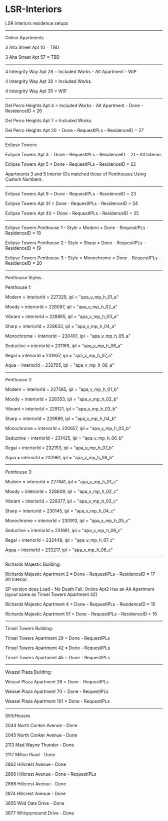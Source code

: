 # LSR-Interiors
LSR Interiors residence setups

-------------------------

Online Apartments

3 Alta Street Apt 10 = TBD

3 Alta Street Apt 57 = TBD

------


4 Intergrity Way Apt 28 = Included Works - Alt Apartment - WIP

4 Intergrity Way Apt 30 = Included Works.

4 Intergrity Way Apt 35 = WIP


-----

Del Perro Heights Apt 4 = Included Works - Alt Apartment - Done - ResidenceID = 26

Del Perro Heights Apt 7 = Included Works.

Del Perro Heights Apt 20 = Done - RequestIPLs - ResidenceID = 27


------

Eclipse Towers:

Eclipse Towers Apt 3 = Done - RequestIPLs - ResidenceID = 21 - Alt Interior.

Eclipse Towers Apt 5 = Done - RequestIPLs - ResidenceID = 22

Apartments 3 and 5 Interior IDs matched those of Penthouses
Using  Custom Numbers.

-----

Eclipse Towers Apt 9 = Done - RequestIPLs - ResidenceID = 23

Eclipse Towers Apt 31 = Done - RequestIPLs - ResidenceID = 24

Eclipse Towers Apt 40 = Done - RequestIPLs - ResidenceID = 25



-----

Eclipse Towers Penthouse 1 - Style = Modern = Done - RequestIPLs - ResidenceID = 18

Eclipse Towers Penthouse 2 - Style = Sharp = Done - RequestIPLs - ResidenceID = 19

Eclipse Towers Penthouse 3 - Style = Monochrome = Done - RequestIPLs - ResidenceID = 20

------
Penthouse Styles.

Penthouse 1:

Modern  =  interiorId = 227329, ipl = "apa_v_mp_h_01_a"

Moody = interiorId = 228097, ipl = "apa_v_mp_h_02_a"

Vibrant = interiorId = 228865, ipl = "apa_v_mp_h_03_a"

Sharp = interiorId = 229633, ipl = "apa_v_mp_h_04_a"

Monochrome = interiorId = 230401, ipl = "apa_v_mp_h_05_a"

Seductive = interiorId = 231169, ipl = "apa_v_mp_h_06_a"

Regal = interiorId = 231937, ipl = "apa_v_mp_h_07_a"
           
Aqua = interiorId = 232705, ipl = "apa_v_mp_h_08_a"

------

Penthouse 2:

Modern = interiorId = 227585, ipl = "apa_v_mp_h_01_b"

Moody = interiorId = 228353, ipl = "apa_v_mp_h_02_b"

Vibrant = interiorId = 229121, ipl = "apa_v_mp_h_03_b"

Sharp = interiorId = 229889, ipl = "apa_v_mp_h_04_b"

Monochrome = interiorId = 230657, ipl = "apa_v_mp_h_05_b"

Seductive = interiorId = 231425, ipl = "apa_v_mp_h_06_b"

Regal = interiorId = 232193, ipl = "apa_v_mp_h_07_b"

Aqua = interiorId = 232961, ipl = "apa_v_mp_h_08_b"

------

Penthouse 3:

Modern = interiorId = 227841, ipl = "apa_v_mp_h_01_c"
           
Moody = interiorId = 228609, ipl = "apa_v_mp_h_02_c"
           
Vibrant = interiorId = 229377, ipl = "apa_v_mp_h_03_c"
           
Sharp = interiorId = 230145, ipl = "apa_v_mp_h_04_c"
          
Monochrome = interiorId = 230913, ipl = "apa_v_mp_h_05_c"
         
Seductive = interiorId = 231681, ipl = "apa_v_mp_h_06_c"
         
Regal = interiorId = 232449, ipl = "apa_v_mp_h_07_c"
        
Aqua = interiorId = 233217, ipl = "apa_v_mp_h_08_c"

------

Richards Majestic Building:

Richards Majestic Apartment 2 = Done - RequestIPLs - ResidenceID = 17 - Alt Interior.

SP version does Load - No Death Fall. 
Online Apt2 Has an Alt Apartment layout same as Tinsel Towers Apartment 42)


Richards Majestic Apartment 4 = Done - RequestIPLs - ResidenceID = 15

Richards Majestic Apartment 51 = Done  - RequestIPLs  - ResidenceID = 16


------
Tinsel Towers Building:

Tinsel Towers Apartment 29 = Done - RequestIPLs

Tinsel Towers Apartment 42 = Done - RequestIPLs

Tinsel Towers Apartment 45 = Done - RequestIPLs


------
Weazel Plaza Building: 


Weasel Plaza Apartment 26 = Done - RequestIPLs

Weasel Plaza Apartment 70 = Done - RequestIPLs

Weasel Plaza Apartment 101 = Done - RequestIPLs

-------

Stilt/Houses

2044 North Conker Avenue - Done

2045 North Conker Avenue - Done

2113 Mad Wayne Thunder - Done

2117 Milton Road - Done

2862 Hillcrest Avenue - Done

2866 Hillcrest Avenue - Done - RequestIPLs

2868 Hillcrest Avenue - Done

2874 Hillcrest Avenue - Done

3655 Wild Oats Drive - Done

3677 Whispymound Drive - Done

